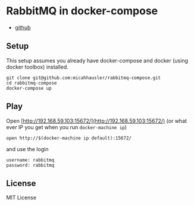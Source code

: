 # RabbitMQ in docker-compose

* [github](https://github.com/micahhausler/rabbitmq-compose)

## Setup
This setup assumes you already have docker-compose and docker (using docker toolbox) installed.

```
git clone git@github.com:micahhausler/rabbitmq-compose.git
cd rabbitmq-compose
docker-compose up
```

## Play
Open [http://192.168.59.103:15672/](http://192.168.59.103:15672/) (or what ever IP you get when you run `docker-machine ip`)

```
open http://$(docker-machine ip default):15672/
```
and use the login

```
username: rabbitmq
password: rabbitmq
```

## License
MIT License
